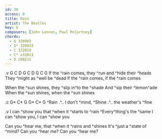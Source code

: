 ```yaml
---
id: 30
access: 0
title: Rain
artist: The Beatles
key: G
composers: [John Lennon, Paul McCartney]
chords:
  - G 320003
  - G* 320033
  - C 332010
  - C* x32013
  - D 200232
---
```

.v G C D G C D G C G
If the ^rain comes, they ^run and ^hide their ^heads 
They ^might as ^well be ^dead 
If the ^rain comes, if the ^rain comes

When the ^sun shines, they ^slip in^to the ^shade 
And ^sip their ^lemon^ade 
When the ^sun shines, when the ^sun shines

.c G* C* G G* C* G
^Rain .^.. I don't ^mind, ^Shine .^.. the weather's ^fine 

.v
I can ^show you that ^when it ^starts to ^rain 
^Every^thing's the ^same 
I can ^show you, I can ^show you

Can you ^hear me, that ^when it ^rains and ^shines 
It's ^just a ^state of ^mind?
Can you ^hear me? Can you ^hear me?
